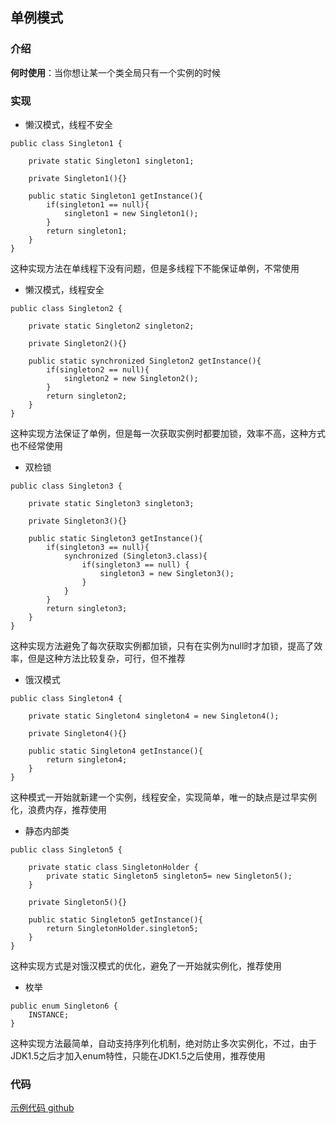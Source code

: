 ## 单例模式

### 介绍

**何时使用**：当你想让某一个类全局只有一个实例的时候


### 实现

- 懒汉模式，线程不安全

```
public class Singleton1 {

    private static Singleton1 singleton1;

    private Singleton1(){}

    public static Singleton1 getInstance(){
        if(singleton1 == null){
            singleton1 = new Singleton1();
        }
        return singleton1;
    }
}

```

这种实现方法在单线程下没有问题，但是多线程下不能保证单例，不常使用

- 懒汉模式，线程安全

```
public class Singleton2 {

    private static Singleton2 singleton2;

    private Singleton2(){}

    public static synchronized Singleton2 getInstance(){
        if(singleton2 == null){
            singleton2 = new Singleton2();
        }
        return singleton2;
    }
}
```

这种实现方法保证了单例，但是每一次获取实例时都要加锁，效率不高，这种方式也不经常使用

- 双检锁

```
public class Singleton3 {

    private static Singleton3 singleton3;

    private Singleton3(){}

    public static Singleton3 getInstance(){
        if(singleton3 == null){
            synchronized (Singleton3.class){
                if(singleton3 == null) {
                    singleton3 = new Singleton3();
                }
            }
        }
        return singleton3;
    }
}

```

这种实现方法避免了每次获取实例都加锁，只有在实例为null时才加锁，提高了效率，但是这种方法比较复杂，可行，但不推荐

- 饿汉模式

```
public class Singleton4 {

    private static Singleton4 singleton4 = new Singleton4();

    private Singleton4(){}

    public static Singleton4 getInstance(){
        return singleton4;
    }
}
```

这种模式一开始就新建一个实例，线程安全，实现简单，唯一的缺点是过早实例化，浪费内存，推荐使用

- 静态内部类

```
public class Singleton5 {

    private static class SingletonHolder {
        private static Singleton5 singleton5= new Singleton5();
    }

    private Singleton5(){}

    public static Singleton5 getInstance(){
        return SingletonHolder.singleton5;
    }
}
```

这种实现方式是对饿汉模式的优化，避免了一开始就实例化，推荐使用

- 枚举

```
public enum Singleton6 {
    INSTANCE;
}

```

这种实现方法最简单，自动支持序列化机制，绝对防止多次实例化，不过，由于JDK1.5之后才加入enum特性，只能在JDK1.5之后使用，推荐使用

### 代码
[示例代码 github](https://github.com/schhx/design-pattern)

